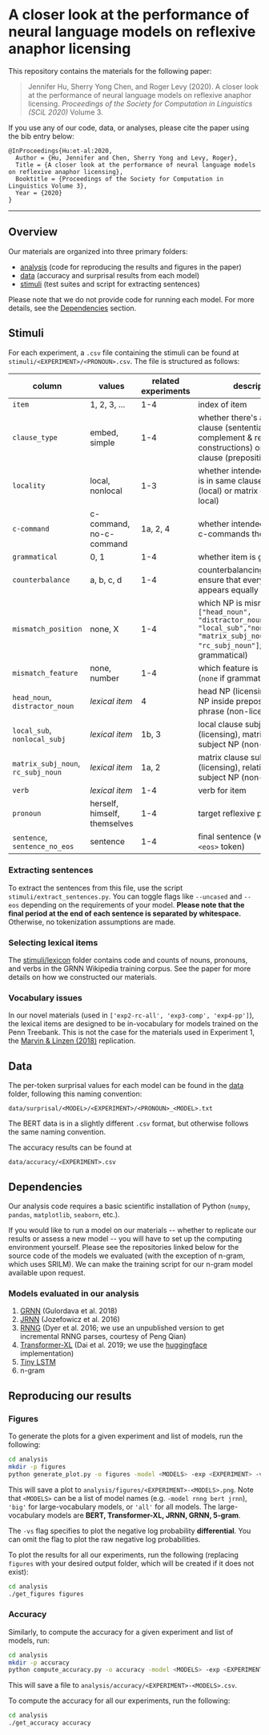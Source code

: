 # A closer look at the performance of neural language models on reflexive anaphor licensing

This repository contains the materials for the following paper:

> Jennifer Hu, Sherry Yong Chen, and Roger Levy (2020). 
A closer look at the performance of neural language models on reflexive anaphor licensing. 
*Proceedings of the Society for Computation in Linguistics (SCiL 2020)* Volume 3.

If you use any of our code, data, or analyses, please cite the paper using the bib entry below:
```
@InProceedings{Hu:et-al:2020,
  Author = {Hu, Jennifer and Chen, Sherry Yong and Levy, Roger},
  Title = {A closer look at the performance of neural language models on reflexive anaphor licensing},
  Booktitle = {Proceedings of the Society for Computation in Linguistics Volume 3},
  Year = {2020}
}
```

---

## Overview

Our materials are organized into three primary folders:
* [analysis](analysis) (code for reproducing the results and figures in the paper)
* [data](data) (accuracy and surprisal results from each model)
* [stimuli](stimuli) (test suites and script for extracting sentences)

Please note that we do not provide code for running each model. For more details, see the [Dependencies](#dependencies) section.

## Stimuli

For each experiment, a `.csv` file containing the stimuli can be found at 
`stimuli/<EXPERIMENT>/<PRONOUN>.csv`. The file is structured as follows:

| column | values | related experiments | description |
| ------ | ------ | ------------------ | ----------- |
| `item` | 1, 2, 3, ... | 1-4 | index of item |
| `clause_type`  | embed, simple | 1-4 | whether there's an embedded clause (sentential complement & relative clause constructions) or single clause (prepositional phrases)  |
| `locality` | local, nonlocal | 1-3 | whether intended antecedent is in same clause as reflexive (local) or matrix clause (non-local) |
| `c-command` | c-command, no-c-command | 1a, 2, 4 | whether intended antecedent c-commands the reflexive |
| `grammatical` | 0, 1 | 1-4 | whether item is grammatical |
| `counterbalance` | a, b, c, d | 1-4 | counterbalancing index to ensure that every lexical item appears equally often |
| `mismatch_position` | none, X | 1-4 | which NP is mismatched (X in `["head_noun", "distractor_noun", "local_sub","nonlocal_subj", "matrix_subj_noun", "rc_subj_noun"]`; `none` if grammatical) |
| `mismatch_feature` | none, number | 1-4 | which feature is mismatched (`none` if grammatical) |
| `head_noun`, `distractor_noun` | *lexical item* | 4 | head NP (licensing), distractor NP inside prepositional phrase (non-licensing)  |
| `local_sub`, `nonlocal_subj` | *lexical item* | 1b, 3 | local clause subject NP (licensing), matrix clause subject NP (non-licensing) |
| `matrix_subj_noun`, `rc_subj_noun` | *lexical item* | 1a, 2 | matrix clause subject NP (licensing), relative clause subject NP (non-licensing)   |
| `verb` | *lexical item* | 1-4 | verb for item   |
| `pronoun` | herself, himself, themselves | 1-4 | target reflexive pronoun |
| `sentence`, `sentence_no_eos` | sentence | 1-4 | final sentence (with or without `<eos>` token) |


### Extracting sentences
To extract the sentences from this file, use the script
`stimuli/extract_sentences.py`. You can toggle flags like `--uncased` and `--eos`
depending on the requirements of your model. **Please note that the final period
at the end of each sentence is separated by whitespace.** Otherwise, no 
tokenization assumptions are made.

### Selecting lexical items
The [stimuli/lexicon](stimuli/lexicon) folder contains code and
counts of nouns, pronouns, and verbs in the GRNN Wikipedia
training corpus. See the paper for more details on how we
constructed our materials.

### Vocabulary issues
In our novel materials (used in `['exp2-rc-all', 'exp3-comp', 'exp4-pp']`), the
lexical items are designed to be in-vocabulary for models trained on the
Penn Treebank. This is not the case for the materials used in Experiment 1, the 
[Marvin & Linzen (2018)](https://arxiv.org/abs/1808.09031) replication.

## Data
The per-token surprisal values for each model can be found in the [data](data)
folder, following this naming convention:
```
data/surprisal/<MODEL>/<EXPERIMENT>/<PRONOUN>_<MODEL>.txt
```
The BERT data is in a slightly different `.csv` format, but otherwise
follows the same naming convention.

The accuracy results can be found at
```
data/accuracy/<EXPERIMENT>.csv
```

## Dependencies
Our analysis code requires a basic scientific installation of Python
(`numpy`, `pandas`, `matplotlib`, `seaborn`, etc.). 

If you would like to run a model on our materials -- 
whether to replicate our results or assess a new model -- 
you will have to set up the computing environment yourself. 
Please see the repositories linked below for the source code
of the models we evaluated (with the exception of n-gram, which uses SRILM).
We can make the training script for our n-gram model available upon request.

### Models evaluated in our analysis
1. [GRNN](https://github.com/facebookresearch/colorlessgreenRNNs) (Gulordava et al. 2018)
2. [JRNN](https://github.com/tensorflow/models/tree/master/research/lm_1b) (Jozefowicz et al. 2016)
3. [RNNG](https://github.com/clab/rnng) (Dyer et al. 2016; we use an unpublished version to get incremental RNNG parses, courtesy of Peng Qian)
4. [Transformer-XL](https://github.com/kimiyoung/transformer-xl) (Dai et al. 2019; we use the [huggingface](https://github.com/huggingface/transformers) implementation)
5. [Tiny LSTM](https://github.com/pytorch/examples/tree/master/word_language_model)
6. n-gram

## Reproducing our results

### Figures
To generate the plots for a given experiment and list of models, run the following:

```bash
cd analysis
mkdir -p figures
python generate_plot.py -o figures -model <MODELS> -exp <EXPERIMENT> -vs
```
This will save a plot to `analysis/figures/<EXPERIMENT>-<MODELS>.png`.
Note that `<MODELS>` can be a list of model names (e.g. `-model rnng bert jrnn`),
`'big'` for large-vocabulary models, or `'all'` for all models. The
large-vocabulary models are **BERT, Transformer-XL, JRNN, GRNN, 5-gram**.

The `-vs` flag specifies to plot the negative log probability **differential**.
You can omit the flag to plot the raw negative log probabilities.

To plot the results for all our experiments, run the following
(replacing `figures` with your desired output folder, which will be created
if it does not exist):

```bash
cd analysis
./get_figures figures
```

### Accuracy

Similarly, to compute the accuracy for a given experiment and list of models,
run:
```bash
cd analysis
mkdir -p accuracy
python compute_accuracy.py -o accuracy -model <MODELS> -exp <EXPERIMENT>
```
This will save a file to `analysis/accuracy/<EXPERIMENT>-<MODELS>.csv`.

To compute the accuracy for all our experiments, run the following:
```bash
cd analysis
./get_accuracy accuracy
```